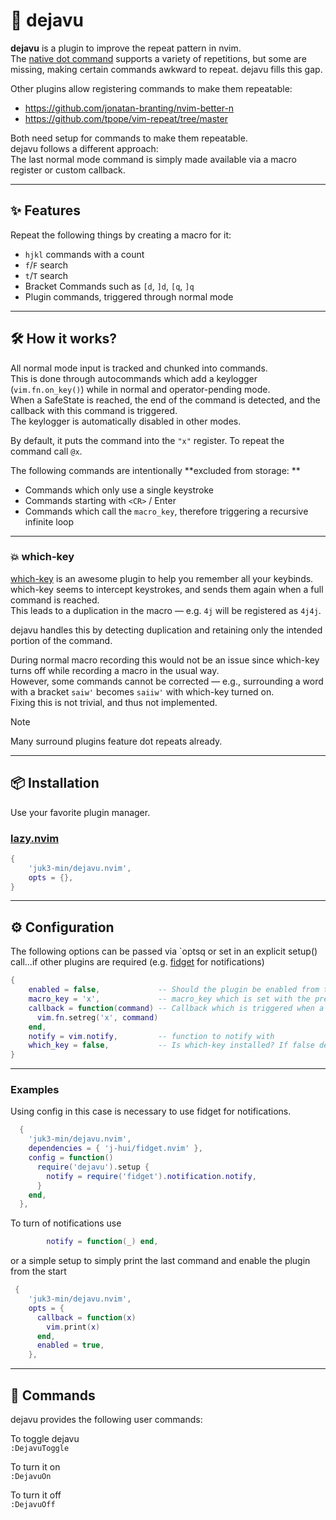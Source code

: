 # 🔁 dejavu

**dejavu** is a plugin to improve the repeat pattern in nvim.  
The [native dot command](https://neovim.io/doc/user/repeat.html) supports a variety of repetitions, but some are missing, making certain commands awkward to repeat.
dejavu fills this gap.


Other plugins allow registering commands to make them repeatable:

- https://github.com/jonatan-branting/nvim-better-n  
- https://github.com/tpope/vim-repeat/tree/master

Both need setup for commands to make them repeatable.  
dejavu follows a different approach:  
The last normal mode command is simply made available via a macro register or custom callback.

---

## ✨ Features 

Repeat the following things by creating a macro for it:

- `hjkl` commands with a count  
- `f`/`F` search  
- `t`/`T` search  
- Bracket Commands such as `[d`, `]d`, `[q`, `]q`  
- Plugin commands, triggered through normal mode  

---

## 🛠️ How it works?

All normal mode input is tracked and chunked into commands.  
This is done through autocommands which add a keylogger (`vim.fn.on_key()`) while in normal and operator-pending mode.  
When a SafeState is reached, the end of the command is detected, and the callback with this command is triggered.  
The keylogger is automatically disabled in other modes.

By default, it puts the command into the `"x"` register. To repeat the command call `@x`.

The following commands are intentionally **excluded from storage:
**

- Commands which only use a single keystroke  
- Commands starting with `<CR>` / Enter  
- Commands which call the `macro_key`, therefore triggering a recursive infinite loop  

---

### 💥 which-key

[which-key](https://github.com/folke/which-key.nvim/tree/main) is an awesome plugin to help you remember all your keybinds.  
which-key seems to intercept keystrokes, and sends them again when a full command is reached.  
This leads to a duplication in the macro — e.g. `4j` will be registered as `4j4j`.

dejavu handles this by detecting duplication and retaining only the intended portion of the command.

During normal macro recording this would not be an issue since which-key turns off while recording a macro in the usual way.  
However, some commands cannot be corrected — e.g., surrounding a word with a bracket `saiw'` becomes `saiiw'` with which-key turned on.  
Fixing this is not trivial, and thus not implemented.

> [!NOTE]  
> Many surround plugins feature dot repeats already.

---

## 📦 Installation

Use your favorite plugin manager.

### [lazy.nvim](https://github.com/folke/lazy.nvim)

```lua
{
    'juk3-min/dejavu.nvim',
    opts = {},
}
```

---
## ⚙️ Configuration
The following options can be passed via `optsq or set in an explicit setup() call...if other
plugins are required (e.g. [fidget](https://github.com/j-hui/fidget.nvim) for notifications)
```lua
{
    enabled = false,             -- Should the plugin be enabled from the start
    macro_key = 'x',             -- macro_key which is set with the previous command. If a callback is defined, the callback is prioritized
    callback = function(command) -- Callback which is triggered when a command is detected
      vim.fn.setreg('x', command)
    end,
    notify = vim.notify,         -- function to notify with
    which_key = false,           -- Is which-key installed? If false dejavu also checks by itself
}
```

---
### Examples
Using config in this case is necessary to use fidget for notifications.
```lua
  {
    'juk3-min/dejavu.nvim',
    dependencies = { 'j-hui/fidget.nvim' },
    config = function()
      require('dejavu').setup {
        notify = require('fidget').notification.notify,
      }
    end,
  },
```

To turn of notifications use
```lua
        notify = function(_) end,  
```

or a simple setup to simply print the last command and enable the plugin from the start
```lua
 {
    'juk3-min/dejavu.nvim',
    opts = {
      callback = function(x)
        vim.print(x)
      end,
      enabled = true,
    },
```


---
## 🧾 Commands
dejavu provides the following user commands:

To toggle dejavu   
`
:DejavuToggle
`

To turn it on   
`
:DejavuOn
`

To turn it off   
`
:DejavuOff
`
